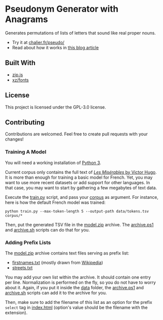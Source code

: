 # Pseudonym Generator with Anagrams

Generates permutations of lists of letters that sound like real proper nouns.

- Try it at [chalier.fr/pseudo/](https://chalier.fr/pseudo/)
- Read about how it works in [this blog article](https://chalier.fr/blog/pseudonym-generator-with-anagrams)

## Built With

- [zip.js](https://gildas-lormeau.github.io/zip.js/)
- [xz/fonts](https://fonts.xz.style/)

## License

This project is licensed under the GPL-3.0 license.

## Contributing

Contributions are welcomed. Feel free to create pull requests with your changes!

### Training A Model

You will need a working installation of [Python 3](https://www.python.org/).

Current corpus only contains the full text of [*Les Misérables* by Victor Hugo](https://en.wikipedia.org/wiki/Les_Mis%C3%A9rables). It is more than enough for training a basic model for French. Yet, you may want to use more recent datasets or add support for other languages. In that case, you may want to start by gathering a few megabytes of text data.

Execute the [train.py](train.py) script, and pass your [corpus](corpus/) as argument. For instance, here is how the default French model was trained:

```console
python train.py --max-token-length 5 --output-path data/tokens.tsv corpus/*
```

Then, put the generated TSV file in the [model.zip](www/model.zip) archive. The [archive.ps1](data/archive.ps1) and [archive.sh](data/archive.sh) scripts can do that for you.

### Adding Prefix Lists

The [model.zip](www/model.zip) archive contains text files serving as prefix list:

- [firstnames.txt](data/firstnames.txt) (mostly drawn from [Wikipedia](https://fr.wikipedia.org/wiki/Liste_de_pr%C3%A9noms_fran%C3%A7ais_et_de_la_francophonie))
- [streets.txt](data/streets.txt) 

You may add your own list within the archive. It should contain one entry per line. Normalization is performed on the fly, so you do not have to worry about it. Again, if you put it inside the [data](data/) folder, the [archive.ps1](data/archive.ps1) and [archive.sh](data/archive.sh) scripts can add it to the archive for you.

Then, make sure to add the filename of this list as an option for the prefix `select` tag in [index.html](www/index.html) (option's value should be the filename with the extension).
